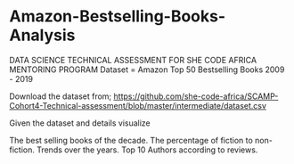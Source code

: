 # Amazon-Bestselling-Books-Analysis
DATA SCIENCE TECHNICAL ASSESSMENT FOR SHE CODE AFRICA MENTORING PROGRAM
Dataset = Amazon Top 50 Bestselling Books 2009 - 2019

Download the dataset from; https://github.com/she-code-africa/SCAMP-Cohort4-Technical-assessment/blob/master/intermediate/dataset.csv

Given the dataset and details visualize

The best selling books of the decade.
The percentage of fiction to non-fiction.
Trends over the years.
Top 10 Authors according to reviews.
